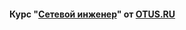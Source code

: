 #### Курс "[Сетевой инженер](https://otus.ru/lessons/setevoy-inzhener/)" от [OTUS.RU](https://otus.ru/)
